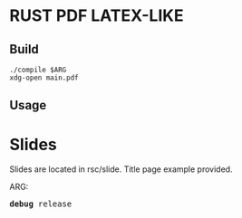 # RUST PDF LATEX-LIKE

## Build
```
./compile $ARG
xdg-open main.pdf
```

## Usage
# Slides
Slides are located in rsc/slide.
Title page example provided.

ARG:
<pre>
<b>debug</b> release
</pre>
